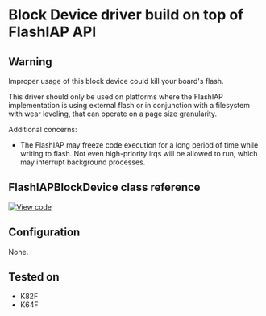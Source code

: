 # Block Device driver build on top of FlashIAP API

## Warning 
Improper usage of this block device could kill your board's flash.

This driver should only be used on platforms where the FlashIAP implementation is using external flash or in conjunction with a filesystem with wear leveling, that can operate on a page size granularity.

Additional concerns:
- The FlashIAP may freeze code execution for a long period of time while writing to flash. Not even high-priority irqs will be allowed to run, which may interrupt background processes.

## FlashIAPBlockDevice class reference

[![View code](https://www.mbed.com/embed/?type=library)](<Should be added after doxygen run>)

## Configuration
None.

## Tested on

* K82F
* K64F
